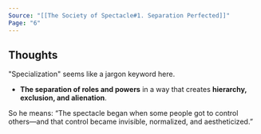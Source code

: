 ```yaml
---
Source: "[[The Society of Spectacle#1. Separation Perfected]]"
Page: "6"
---
```

## Thoughts
"Specialization" seems like a jargon keyword here.
- **The separation of roles and powers** in a way that creates **hierarchy, exclusion, and alienation**.

So he means: “The spectacle began when some people got to control others—and that control became invisible, normalized, and aestheticized.”

